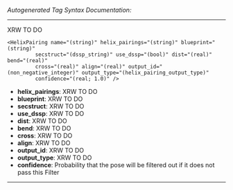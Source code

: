 _Autogenerated Tag Syntax Documentation:_

---
XRW TO DO

```
<HelixPairing name="(string)" helix_pairings="(string)" blueprint="(string)"
         secstruct="(dssp_string)" use_dssp="(bool)" dist="(real)" bend="(real)"
         cross="(real)" align="(real)" output_id="(non_negative_integer)" output_type="(helix_pairing_output_type)"
         confidence="(real; 1.0)" />
```

-   **helix_pairings**: XRW TO DO
-   **blueprint**: XRW TO DO
-   **secstruct**: XRW TO DO
-   **use_dssp**: XRW TO DO
-   **dist**: XRW TO DO
-   **bend**: XRW TO DO
-   **cross**: XRW TO DO
-   **align**: XRW TO DO
-   **output_id**: XRW TO DO
-   **output_type**: XRW TO DO
-   **confidence**: Probability that the pose will be filtered out if it does not pass this Filter

---

